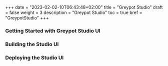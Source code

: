 +++
date = "2023-02-02-10T06:43:48+02:00"
title = "Greypot Studio"
draft = false
weight = 3
description = "Greypot Studio"
toc = true
bref = "GreypotStudio"
+++

### Getting Started with Greypot Studio UI

### Building the Studio UI

### Deploying the Studio UI
